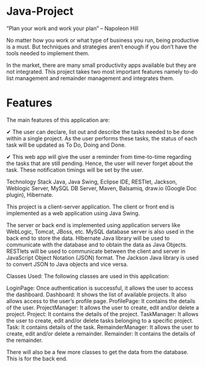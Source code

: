 # Java-Project

“Plan your work and work your plan” – Napoleon Hill
 
No matter how you work or what type of business you run, being productive is a must. But techniques and strategies aren’t enough if you don’t have the tools needed to implement them.

In the market, there are many small productivity apps available but they are not integrated. This project takes two most important features namely to-do list management and remainder management and integrates them.

# Features

The main features of this application are:

✔ The user can declare, list out and describe the tasks needed to be done within a single project. As the user performs these tasks, the status of each task will be updated as To Do, Doing and Done.

✔ This web app will give the user a reminder from time-to-time regarding the tasks that are still pending. Hence, the user will never forget about the task. These notification timings will be set by the user.

Technology Stack
Java, Java Swing, Eclipse IDE, RESTlet, Jackson, Weblogic Server, MySQL DB Server, Maven, Balsamiq, draw.io (Google Doc plugin), Hibernate.

This project is a client-server application. The client or front end is implemented as a web application using Java Swing.

The server or back end is implemented using application servers like WebLogic, Tomcat, JBoss, etc. MySQL database server is also used in the back end to store the data. HIbernate Java library will be used to communicate with the database and to obtain the data as Java Objects. RESTlets will be used to communicate between the client and server in JavaScript Object Notation (JSON) format. The Jackson Java library is used to convert JSON to Java objects and vice versa.

Classes Used:
The following classes are used in this application:

LoginPage: 
    Once authentication is successful, it allows the user to access the dashboard.
Dashboard: 
    It shows the list of available projects. It also allows access to the user’s profile page.
ProfilePage: 
    It contains the details of the user.
ProjectManager: 
    It allows the user to create, edit and/or delete a project.
Project: 
    It contains the details of the project.
TaskManager: 
    It allows the user to create, edit and/or delete tasks belonging to a specific project.
Task: 
    It contains details of the task.
RemainderManager: 
    It allows the user to create, edit and/or delete a remainder.
Remainder: 
    It contains the details of the remainder.

 There will also be a few more classes to get the data from the database. This is for the back end.
